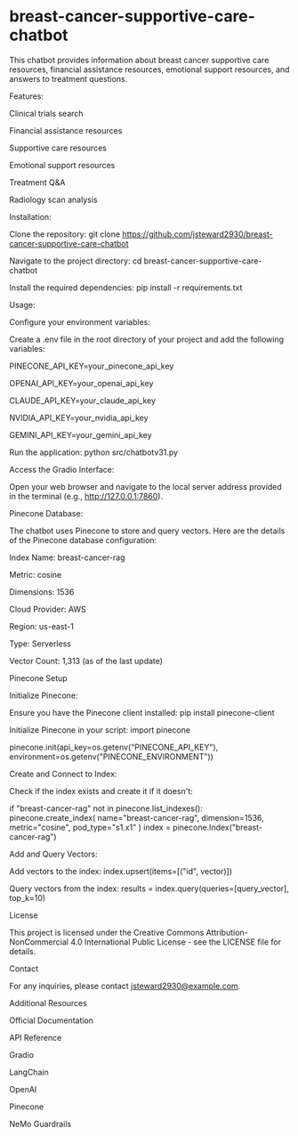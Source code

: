 # breast-cancer-supportive-care-chatbot
This chatbot provides information about breast cancer supportive care resources, financial assistance resources, emotional support resources, and answers to treatment questions.

Features:

Clinical trials search

Financial assistance resources

Supportive care resources

Emotional support resources

Treatment Q&A

Radiology scan analysis

Installation:

Clone the repository: git clone https://github.com/jsteward2930/breast-cancer-supportive-care-chatbot

Navigate to the project directory: cd breast-cancer-supportive-care-chatbot

Install the required dependencies: pip install -r requirements.txt

Usage:

Configure your environment variables:

Create a .env file in the root directory of your project and add the following variables:

PINECONE_API_KEY=your_pinecone_api_key 

OPENAI_API_KEY=your_openai_api_key 

CLAUDE_API_KEY=your_claude_api_key 

NVIDIA_API_KEY=your_nvidia_api_key 

GEMINI_API_KEY=your_gemini_api_key

Run the application: python src/chatbotv31.py

Access the Gradio Interface:

Open your web browser and navigate to the local server address provided in the terminal (e.g., http://127.0.0.1:7860).

Pinecone Database:

The chatbot uses Pinecone to store and query vectors. Here are the details of the Pinecone database configuration:

Index Name: breast-cancer-rag

Metric: cosine

Dimensions: 1536

Cloud Provider: AWS

Region: us-east-1

Type: Serverless

Vector Count: 1,313 (as of the last update)

Pinecone Setup

Initialize Pinecone:

Ensure you have the Pinecone client installed: pip install pinecone-client

Initialize Pinecone in your script: import pinecone

pinecone.init(api_key=os.getenv("PINECONE_API_KEY"), environment=os.getenv("PINECONE_ENVIRONMENT"))

Create and Connect to Index:

Check if the index exists and create it if it doesn't: 

if "breast-cancer-rag" not in pinecone.list_indexes(): pinecone.create_index( name="breast-cancer-rag", dimension=1536, metric="cosine", pod_type="s1.x1" ) index = pinecone.Index("breast-cancer-rag")

Add and Query Vectors:

Add vectors to the index: index.upsert(items=[("id", vector)])

Query vectors from the index: results = index.query(queries=[query_vector], top_k=10)

License

This project is licensed under the Creative Commons Attribution-NonCommercial 4.0 International Public License - see the LICENSE file for details.

Contact

For any inquiries, please contact jsteward2930@example.com.

Additional Resources

Official Documentation

API Reference

Gradio

LangChain

OpenAI

Pinecone

NeMo Guardrails
